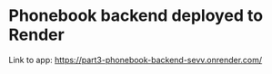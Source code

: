 # Phonebook backend deployed to Render
Link to app: https://part3-phonebook-backend-sevv.onrender.com/

